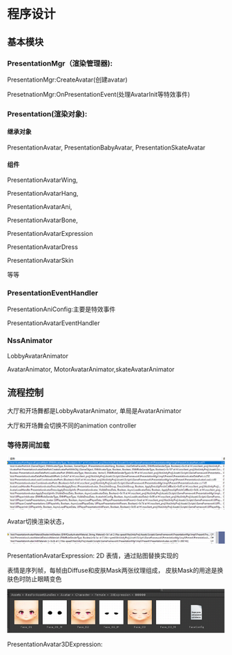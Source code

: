 # 程序设计

## 基本模块

### PresentationMgr（渲染管理器\):

PresentationMgr:CreateAvatar\(创建avatar\)

PresetnationMgr:OnPresentationEvent\(处理AvatarInit等特效事件\)

### Presentation\(渲染对象\):

#### 继承对象

PresentationAvatar, PresentationBabyAvatar, PresentationSkateAvatar

#### 组件

PresentationAvatarWing,

PresentationAvatarHang,

PresentationAvatarAni,

PresentationAvatarBone,

PresentationAvatarExpression

PresentationAvatarDress

PresentationAvatarSkin

等等

### PresentationEventHandler

PresentationAniConfig:主要是特效事件

PresentationAvatarEventHandler

### NssAnimator

LobbyAvatarAnimator

AvatarAnimator, MotorAvatarAnimator,skateAvatarAnimator

## 流程控制

大厅和开场舞都是LobbyAvatarAnimator, 单局是AvatarAnimator

大厅和开场舞会切换不同的animation controller

### 等待房间加载

![&#x52A0;&#x8F7D;&#x5806;&#x6808;](../../../.gitbook/assets/image%20%28190%29.png)

Avatar切换渲染状态，

![](../../../.gitbook/assets/image%20%28192%29.png)

PresentationAvatarExpression: 2D 表情，通过贴图替换实现的

表情是序列帧，每帧由Diffuse和皮肤Mask两张纹理组成， 皮肤Mask的用途是换肤色时防止眼睛变色

![](../../../.gitbook/assets/image%20%28194%29.png)

PresentationAvatar3DExpression:



